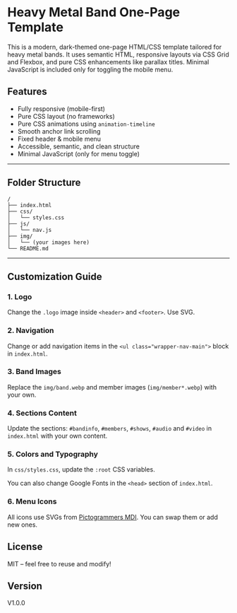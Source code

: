 # Heavy Metal Band One-Page Template

This is a modern, dark-themed one-page HTML/CSS template tailored for heavy metal bands. It uses semantic HTML, responsive layouts via CSS Grid and Flexbox, and pure CSS enhancements like parallax titles. Minimal JavaScript is included only for toggling the mobile menu.

## Features
- Fully responsive (mobile-first)
- Pure CSS layout (no frameworks)
- Pure CSS animations using `animation-timeline`
- Smooth anchor link scrolling
- Fixed header & mobile menu
- Accessible, semantic, and clean structure
- Minimal JavaScript (only for menu toggle)

---

## Folder Structure
```
/
├── index.html
├── css/
│   └── styles.css
├── js/
│   └── nav.js
├── img/
│   └── (your images here)
└── README.md
```

---

## Customization Guide

### 1. Logo

Change the `.logo` image inside `<header>` and `<footer>`. Use SVG.

### 2. Navigation

Change or add navigation items in the `<ul class="wrapper-nav-main">` block in `index.html`.

### 3. Band Images

Replace the `img/band.webp` and member images (`img/member*.webp`) with your own.

### 4. Sections Content

Update the sections: `#bandinfo`, `#members`, `#shows`, `#audio` and `#video` in `index.html` with your own content.

### 5. Colors and Typography

In `css/styles.css`, update the `:root` CSS variables.

You can also change Google Fonts in the `<head>` section of `index.html`.

### 6. Menu Icons

All icons use SVGs from [Pictogrammers MDI](https://pictogrammers.com/library/mdi/). You can swap them or add new ones.

## License

MIT – feel free to reuse and modify!

## Version

V1.0.0